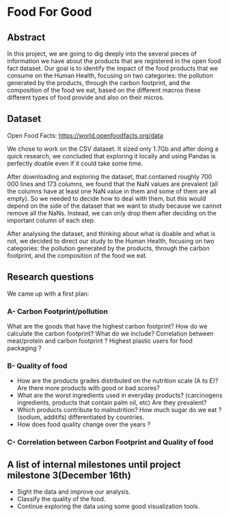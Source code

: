 # Food For Good
## Abstract
In this project, we are going to dig deeply into the several pieces of information we have about the products that are registered in the open food fact dataset. Our goal is to identify the impact of the food products that we consume on the Human Health, focusing on two categories: the pollution generated by the products, through the carbon footprint, and the  composition of the food we eat, based on the different macros these different types of food provide and also on their micros.


## Dataset

Open Food Facts: https://world.openfoodfacts.org/data

We chose to work on the CSV dataset. It sized only 1.7Gb and after doing a quick research, we concluded that exploring it locally and using Pandas is perfectly doable even if it could take some time.

After downloading and exploring the dataset, that contained roughly 700 000 lines and 173 columns, we found that the NaN values are prevalent (all the columns have at least one NaN value in them and some of them are all empty). So we needed to decide how to deal with them, but this would depend on the side of the dataset that we want to study because we cannot remove all the NaNs. Instead, we can only drop them after deciding on the important column of each step.

After analysing the dataset, and thinking about what is doable and what is not, we decided to direct our study to the Human Health, focusing on two categories: the pollution generated by the products, through the carbon footprint, and the  composition of the food we eat. 

## Research questions
We came up with a first plan:
### A- Carbon Footprint/pollution
What are the goods that have the highest carbon footprint? How do we calculate the carbon footprint? What do we include? 
Correlation between meat/protein and carbon footprint ?
Highest plastic users for food packaging ?

### B-  Quality of food 
- How are the products grades distributed on the nutrition scale (A to E)? Are there more products with good or bad scores?
- What are the worst ingredients used in everyday products? (carcinogens ingredients, products that contain palm oil, etc) Are they prevalent?
- Which products contribute to malnutrition? How much sugar do we eat ? (sodium, additifs) differentiated by countries.
- How does food quality change over the years ?

### C- Correlation between Carbon Footprint and Quality of food

## A list of internal milestones until project milestone 3(December 16th)

- Sight the data and improve our analysis.
- Classify the quality of the food.
- Continue exploring the data using some good visualization tools.